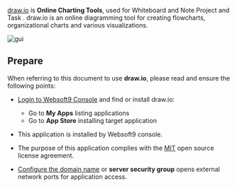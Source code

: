[draw.io](https://www.drawio.com) is **Online Charting Tools**, used for Whiteboard and Note Project and Task . draw.io is an online diagramming tool for creating flowcharts, organizational charts and various visualizations.


![gui](https://libs.websoft9.com/Websoft9/DocsPicture/zh/drawio/drawio-gui-websoft9.png)


## Prepare

When referring to this document to use **draw.io**, please read and ensure the following points:

- [Login to Websoft9 Console](./login-console) and find or install draw.io:
  - Go to **My Apps** listing applications 
  - Go to **App Store** installing target application

- This application is installed by Websoft9 console.


- The purpose of this application complies with the [MIT](https://opensource.org/licenses/MIT) open source license agreement.


- [Configure the domain name](./domain-set) or **server security group** opens external network ports for application access.